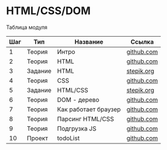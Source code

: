 # HTML/CSS/DOM

Таблица модуля

| Шаг | Тип     | Название             | Ссылка                                                            |
| --- | ------- | -------------------- | ----------------------------------------------------------------- |
| 1   | Теория  | Интро                | [github.com](level1_intro/)                                            |
| 2   | Теория  | HTML                 | [github.com](level2_html/)                                             |
| 3   | Задание | HTML                 | [stepik.org](https://stepik.org/lesson/691539/step/1?unit=691086) |
| 4   | Теория  | CSS                  | [github.com](level3_css/)                                              |
| 5   | Задание | HTML/CSS             | [stepik.org](https://stepik.org/lesson/691539/step/2?unit=691086) |
| 6   | Теория  | DOM - дерево         | [github.com](./level4_dom)                                               |
| 7   | Теория  | Как работает браузер | [github.com](level5_how-browser-works/)                                |
| 8   | Теория  | Парсинг HTML/CSS     | [github.com](level6_parse-html-css/)                                   |
| 9   | Теория  | Подгрузка JS         | [github.com](level7_parse-js/)                                         |
| 10   | Проект  | todoList             | [github.com](./todo-list)                                         |
